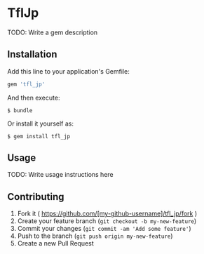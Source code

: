 # TflJp

TODO: Write a gem description

## Installation

Add this line to your application's Gemfile:

```ruby
gem 'tfl_jp'
```

And then execute:

    $ bundle

Or install it yourself as:

    $ gem install tfl_jp

## Usage

TODO: Write usage instructions here

## Contributing

1. Fork it ( https://github.com/[my-github-username]/tfl_jp/fork )
2. Create your feature branch (`git checkout -b my-new-feature`)
3. Commit your changes (`git commit -am 'Add some feature'`)
4. Push to the branch (`git push origin my-new-feature`)
5. Create a new Pull Request
